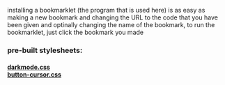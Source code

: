   <p>installing a bookmarklet (the program that is used here) is as easy as making a new bookmark and changing the URL to the code that you have been given and optinally changing the name of the bookmark, to run the bookmarklet, just click the bookmark you made</p>
  <h3><p>pre-built stylesheets:</p></h3>
  <h4><a href="https://css-injector.gabrielzv1233.repl.co/CSS/darkmode.css">darkmode.css</a><br>
<a href="https://css-injector.gabrielzv1233.repl.co/CSS/button-cursor.css">button-cursor.css</a>
